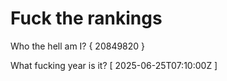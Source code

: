 # Fuck the rankings

Who the hell am I?
{ 20849820 }

What fucking year is it?
[ 2025-06-25T07:10:00Z ]
